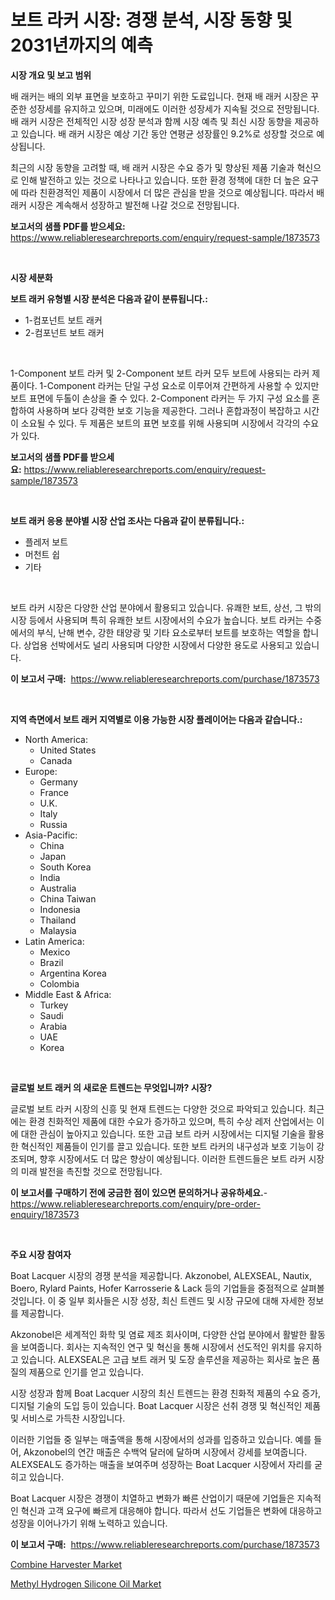 <p><h1>보트 라커 시장: 경쟁 분석, 시장 동향 및 2031년까지의 예측</h1></p><p><strong>시장 개요 및 보고 범위</strong></p>
<p><p>배 래커는 배의 외부 표면을 보호하고 꾸미기 위한 도료입니다. 현재 배 래커 시장은 꾸준한 성장세를 유지하고 있으며, 미래에도 이러한 성장세가 지속될 것으로 전망됩니다. 배 래커 시장은 전체적인 시장 성장 분석과 함께 시장 예측 및 최신 시장 동향을 제공하고 있습니다. 배 래커 시장은 예상 기간 동안 연평균 성장률인 9.2%로 성장할 것으로 예상됩니다.</p><p>최근의 시장 동향을 고려할 때, 배 래커 시장은 수요 증가 및 향상된 제품 기술과 혁신으로 인해 발전하고 있는 것으로 나타나고 있습니다. 또한 환경 정책에 대한 더 높은 요구에 따라 친환경적인 제품이 시장에서 더 많은 관심을 받을 것으로 예상됩니다. 따라서 배 래커 시장은 계속해서 성장하고 발전해 나갈 것으로 전망됩니다.</p></p>
<p><strong>보고서의 샘플 PDF를 받으세요:</strong> <a href="https://www.reliableresearchreports.com/enquiry/request-sample/1873573">https://www.reliableresearchreports.com/enquiry/request-sample/1873573</a></p>
<p>&nbsp;</p>
<p><strong>시장 세분화</strong></p>
<p><strong>보트 래커 유형별 시장 분석은 다음과 같이 분류됩니다.:</strong></p>
<p><ul><li>1-컴포넌트 보트 래커</li><li>2-컴포넌트 보트 래커</li></ul></p>
<p>&nbsp;</p>
<p><p>1-Component 보트 라커 및 2-Component 보트 라커 모두 보트에 사용되는 라커 제품이다. 1-Component 라커는 단일 구성 요소로 이루어져 간편하게 사용할 수 있지만 보트 표면에 두톨이 손상을 줄 수 있다. 2-Component 라커는 두 가지 구성 요소를 혼합하여 사용하며 보다 강력한 보호 기능을 제공한다. 그러나 혼합과정이 복잡하고 시간이 소요될 수 있다. 두 제품은 보트의 표면 보호를 위해 사용되며 시장에서 각각의 수요가 있다.</p></p>
<p><strong>보고서의 샘플 PDF를 받으세요:</strong>&nbsp;<a href="https://www.reliableresearchreports.com/enquiry/request-sample/1873573">https://www.reliableresearchreports.com/enquiry/request-sample/1873573</a></p>
<p>&nbsp;</p>
<p><strong> 보트 래커 응용 분야별 시장 산업 조사는 다음과 같이 분류됩니다.:</strong></p>
<p><ul><li>플레저 보트</li><li>머천트 쉽</li><li>기타</li></ul></p>
<p>&nbsp;</p>
<p><p>보트 라커 시장은 다양한 산업 분야에서 활용되고 있습니다. 유쾌한 보트, 상선, 그 밖의 시장 등에서 사용되며 특히 유쾌한 보트 시장에서의 수요가 높습니다. 보트 라커는 수중에서의 부식, 난해 변수, 강한 태양광 및 기타 요소로부터 보트를 보호하는 역할을 합니다. 상업용 선박에서도 널리 사용되며 다양한 시장에서 다양한 용도로 사용되고 있습니다.</p></p>
<p><strong>이 보고서 구매:</strong>&nbsp; <a href="https://www.reliableresearchreports.com/purchase/1873573">https://www.reliableresearchreports.com/purchase/1873573</a></p>
<p>&nbsp;</p>
<p><strong>지역 측면에서 보트 래커 지역별로 이용 가능한 시장 플레이어는 다음과 같습니다.:</strong></p>
<p><ul>
    <li>
        North America:
        <ul>
            <li>United States</li>
            <li>Canada</li>
        </ul>
    </li>
    <li>
        Europe:
        <ul>
            <li>Germany</li>
            <li>France</li>
            <li>U.K.</li>
            <li>Italy</li>
            <li>Russia</li>
        </ul>
    </li>
    <li>
        Asia-Pacific:
        <ul>
            <li>China</li>
            <li>Japan</li>
            <li>South Korea</li>
            <li>India</li>
            <li>Australia</li>
            <li>China Taiwan</li>
            <li>Indonesia</li>
            <li>Thailand</li>
            <li>Malaysia</li>
        </ul>
    </li>
    <li>
        Latin America:
        <ul>
            <li>Mexico</li>
            <li>Brazil</li>
            <li>Argentina Korea</li>
            <li>Colombia</li>
        </ul>
    </li>
    <li>
        Middle East & Africa:
        <ul>
            <li>Turkey</li>
            <li>Saudi</li>
            <li>Arabia</li>
            <li>UAE</li>
            <li>Korea</li>
        </ul>
    </li>
    </ul></p>
<p>&nbsp;</p>
<p><strong>글로벌 보트 래커 의 새로운 트렌드는 무엇입니까? 시장?</strong></p>
<p><p>글로벌 보트 라커 시장의 신흥 및 현재 트렌드는 다양한 것으로 파악되고 있습니다. 최근에는 환경 친화적인 제품에 대한 수요가 증가하고 있으며, 특히 수상 레저 산업에서는 이에 대한 관심이 높아지고 있습니다. 또한 고급 보트 라커 시장에서는 디지털 기술을 활용한 혁신적인 제품들이 인기를 끌고 있습니다. 또한 보트 라커의 내구성과 보호 기능이 강조되며, 향후 시장에서도 더 많은 향상이 예상됩니다. 이러한 트렌드들은 보트 라커 시장의 미래 발전을 촉진할 것으로 전망됩니다.</p></p>
<p><strong>이 보고서를 구매하기 전에 궁금한 점이 있으면 문의하거나 공유하세요.</strong>- <a href="https://www.reliableresearchreports.com/enquiry/pre-order-enquiry/1873573">https://www.reliableresearchreports.com/enquiry/pre-order-enquiry/1873573</a></p>
<p>&nbsp;</p>
<p><strong>주요 시장 참여자</strong></p>
<p><p>Boat Lacquer 시장의 경쟁 분석을 제공합니다. Akzonobel, ALEXSEAL, Nautix, Boero, Rylard Paints, Hofer Karrosserie & Lack 등의 기업들을 중점적으로 살펴볼 것입니다. 이 중 일부 회사들은 시장 성장, 최신 트렌드 및 시장 규모에 대해 자세한 정보를 제공합니다.</p><p>Akzonobel은 세계적인 화학 및 염료 제조 회사이며, 다양한 산업 분야에서 활발한 활동을 보여줍니다. 회사는 지속적인 연구 및 혁신을 통해 시장에서 선도적인 위치를 유지하고 있습니다. ALEXSEAL은 고급 보트 래커 및 도장 솔루션을 제공하는 회사로 높은 품질의 제품으로 인기를 얻고 있습니다.</p><p>시장 성장과 함께 Boat Lacquer 시장의 최신 트렌드는 환경 친화적 제품의 수요 증가, 디지털 기술의 도입 등이 있습니다. Boat Lacquer 시장은 선취 경쟁 및 혁신적인 제품 및 서비스로 가득찬 시장입니다.</p><p>이러한 기업들 중 일부는 매출액을 통해 시장에서의 성과를 입증하고 있습니다. 예를 들어, Akzonobel의 연간 매출은 수백억 달러에 달하며 시장에서 강세를 보여줍니다. ALEXSEAL도 증가하는 매출을 보여주며 성장하는 Boat Lacquer 시장에서 자리를 굳히고 있습니다.</p><p>Boat Lacquer 시장은 경쟁이 치열하고 변화가 빠른 산업이기 때문에 기업들은 지속적인 혁신과 고객 요구에 빠르게 대응해야 합니다. 따라서 선도 기업들은 변화에 대응하고 성장을 이어나가기 위해 노력하고 있습니다.</p></p>
<p><strong>이 보고서 구매:</strong>&nbsp;&nbsp;<a href="https://www.reliableresearchreports.com/purchase/1873573">https://www.reliableresearchreports.com/purchase/1873573</a></p>
<p><p><a href="https://butternut-bug-553.notion.site/Global-Combine-Harvester-Market-Size-and-Market-Trends-Insights-and-Projections-from-2024-to-2031-875944d5fb2c476b8ec18d6df874269c">Combine Harvester Market</a></p><p><a href="https://github.com/Glendatilghmankmgz0rbhwpy/Market-Research-Report-List-1/blob/main/methyl-hydrogen-silicone-oil-market.md">Methyl Hydrogen Silicone Oil Market</a></p></p>
